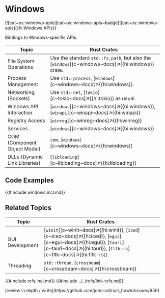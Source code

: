 # Windows

[![cat~os::windows-apis][cat~os::windows-apis~badge]][cat~os::windows-apis]{{hi:Windows APIs}}

Bindings to Windows-specific APIs.

| Topic | Rust Crates|
| --- | --- |
| File System Operations | Use the standard `std::fs`, `path`, but also the [`windows`][c~windows~docs]↗{{hi:windows}} crate. |
| Process Management | Use `std::process`, [`windows`][c~windows~docs]↗{{hi:windows}}. |
| Networking (Sockets) | Use `std::net`, [`tokio`][c~tokio~docs]↗{{hi:tokio}} as usual. |
| Windows API Interaction | [`windows`][c~windows~docs]↗{{hi:windows}}, [`winapi`][c~winapi~docs]↗{{hi:winapi}} |
| Registry Access | [`winreg`][c~winreg~docs]↗{{hi:winreg}} |
| Services | [`windows`][c~windows~docs]↗{{hi:windows}} |
| COM (Component Object Model) | `com`, [`windows`][c~windows~docs]↗{{hi:windows}} |
| DLLs (Dynamic Link Libraries) | [`libloading`][c~libloading~docs]↗{{hi:libloading}} |

## Code Examples

{{#include windows.incl.md}}

## Related Topics

| Topic | Rust Crates|
| --- | --- |
| GUI Development | [`winit`][c~winit~docs]↗{{hi:winit}}, [`iced`][c~iced~docs]↗{{hi:iced}}, [`egui`][c~egui~docs]↗{{hi:egui}}, [`tauri`][c~tauri~docs]↗{{hi:tauri}}, [`fltk-rs`][c~fltk~docs]↗{{hi:fltk-rs}} |
| Threading | `std::thread`, [`crossbeam`][c~crossbeam~docs]↗{{hi:crossbeam}} |

{{#include refs.incl.md}}
{{#include ../../refs/link-refs.md}}

<div class="hidden">
[review in depth / write](https://github.com/john-cd/rust_howto/issues/950)
</div>
